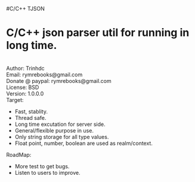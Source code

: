 #C/C++ TJSON
<H1>C/C++ json parser util for running in long time.</H1><br>
Author: Trinhdc<br>
Email:  rymrebooks@gmail.com<br>
Donate  @ paypal: rymrebooks@gmail.com <br>
License: BSD<br>
Version: 1.0.0.0<br>
Target:<br><ul>
	<li>Fast, stablity.</li>
	<li>Thread safe.</li>
	<li>Long time excutation for server side.</li>
	<li>General/flexible purpose in use.</li>
	<li>Only string storage for all type values.</li>
	<li>Float point, number, boolean are used as realm/context.</li>
	</ul>
RoadMap:<br>
<ul>	
	<li>More test to get bugs.</li>
	<li>Listen to users to improve.</li>
</ul>
